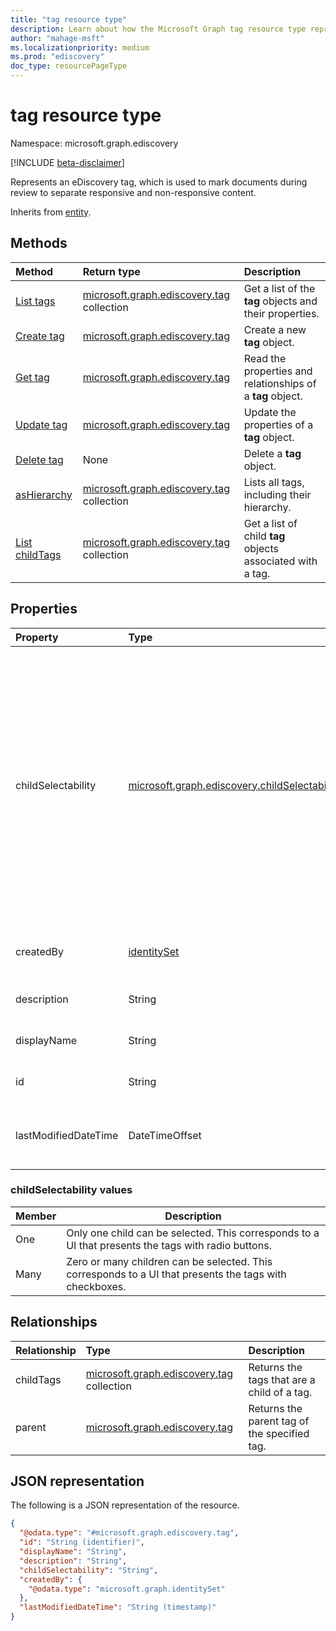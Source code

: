 ```yaml
---
title: "tag resource type"
description: Learn about how the Microsoft Graph tag resource type represents an eDiscovery tag, which is used to mark documents during review to separate responsive and non-responsive content.
author: "mahage-msft"
ms.localizationpriority: medium
ms.prod: "ediscovery"
doc_type: resourcePageType
---
```


# tag resource type

Namespace: microsoft.graph.ediscovery

[!INCLUDE [beta-disclaimer](../../includes/beta-disclaimer.md)]

Represents an eDiscovery tag, which is used to mark documents during review to separate responsive and non-responsive content.

Inherits from [entity](../resources/entity.md).

## Methods

|Method|Return type|Description|
|:---|:---|:---|
|[List tags](../api/ediscovery-case-list-tags.md)|[microsoft.graph.ediscovery.tag](../resources/ediscovery-tag.md) collection|Get a list of the **tag** objects and their properties.|
|[Create tag](../api/ediscovery-case-post-tags.md)|[microsoft.graph.ediscovery.tag](../resources/ediscovery-tag.md)|Create a new **tag** object.|
|[Get tag](../api/ediscovery-tag-get.md)|[microsoft.graph.ediscovery.tag](../resources/ediscovery-tag.md)|Read the properties and relationships of a **tag** object.|
|[Update tag](../api/ediscovery-tag-update.md)|[microsoft.graph.ediscovery.tag](../resources/ediscovery-tag.md)|Update the properties of a **tag** object.|
|[Delete tag](../api/ediscovery-tag-delete.md)|None|Delete a **tag** object.|
|[asHierarchy](../api/ediscovery-tag-ashierarchy.md)|[microsoft.graph.ediscovery.tag](../resources/ediscovery-tag.md) collection|Lists all tags, including their hierarchy.|
|[List childTags](../api/ediscovery-tag-childtags.md)|[microsoft.graph.ediscovery.tag](../resources/ediscovery-tag.md) collection|Get a list of child **tag** objects associated with a tag.|

## Properties

|Property|Type|Description|
|:---|:---|:---|
|childSelectability|[microsoft.graph.ediscovery.childSelectability](../resources/ediscovery-tag.md#childselectability-values)|Indicates whether a single or multiple child tags can be associated with a document. Possible values are: `One`, `Many`.  This value controls whether the UX presents the tags as checkboxes or a radio button group.|
|createdBy|[identitySet](../resources/identityset.md)|The user who created the tag.|
|description|String|The description for the tag.|
|displayName|String|Display name of the tag.|
|id|String|Unique identifier for the tag.|
|lastModifiedDateTime|DateTimeOffset|The date and time the tag was last modified.|

### childSelectability values

|Member|Description|
|:----|-----------|
|One|Only one child can be selected. This corresponds to a UI that presents the tags with radio buttons.|
|Many|Zero or many children can be selected. This corresponds to a UI that presents the tags with checkboxes.|

## Relationships

|Relationship|Type|Description|
|:---|:---|:---|
|childTags|[microsoft.graph.ediscovery.tag](../resources/ediscovery-tag.md) collection|Returns the tags that are a child of a tag.|
|parent|[microsoft.graph.ediscovery.tag](../resources/ediscovery-tag.md)|Returns the parent tag of the specified tag.|

## JSON representation

The following is a JSON representation of the resource.
<!-- {
  "blockType": "resource",
  "keyProperty": "id",
  "@odata.type": "microsoft.graph.ediscovery.tag",
  "baseType": "microsoft.graph.entity",
  "openType": false
}
-->

``` json
{
  "@odata.type": "#microsoft.graph.ediscovery.tag",
  "id": "String (identifier)",
  "displayName": "String",
  "description": "String",
  "childSelectability": "String",
  "createdBy": {
    "@odata.type": "microsoft.graph.identitySet"
  },
  "lastModifiedDateTime": "String (timestamp)"
}
```

